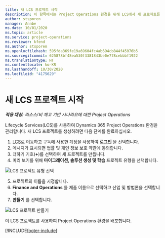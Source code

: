 ```yaml
---
title: 새 LCS 프로젝트 시작
description: 이 항목에서는 Project Operations 환경을 위해 LCS에서 새 프로젝트를 만드는 방법에 대한 정보를 제공합니다.
author: stsporen
manager: Annbe
ms.date: 10/01/2020
ms.topic: article
ms.service: project-operations
ms.reviewer: kfend
ms.author: stsporen
ms.openlocfilehash: 595fda369fe19a69604fc4ab694cb844f45076b5
ms.sourcegitcommit: 625878bf48ea530f3381843be0e778cebbbf1922
ms.translationtype: HT
ms.contentlocale: ko-KR
ms.lasthandoff: 10/30/2020
ms.locfileid: "4175629"
---
```

# <a name="start-a-new-lcs-project"></a>새 LCS 프로젝트 시작

_**적용 대상:** 리소스/비 재고 기반 시나리오에 대한 Project Operations_

Lifecycle Services(LCS)를 사용하여 Dynamics 365 Project Operations 환경을 관리합니다. 새 LCS 프로젝트를 생성하려면 다음 단계를 완료하십시오.

1. [LCS](https://lcs.dynamics.com/Logon/Index)로 이동하고 구독에 사용한 계정을 사용하여 **로그인** 을 선택합니다.
2. 메시지가 표시되면 법률 및 개인 정보 보호 약관에 동의합니다.
3. 더하기 기호(**+**)를 선택하여 새 프로젝트를 만듭니다.
4. 미리 보기를 위해 **마이그레이션, 솔루션 생성 및 학습** 프로젝트 유형을 선택합니다.

  ![LCS 프로젝트 유형 선택](./media/create-lcs-1.png)

5. 프로젝트의 이름을 지정합니다. 
6. **Finance and Operations** 를 제품 이름으로 선택하고 산업 및 방법론을 선택합니다. 
7. **만들기** 를 선택합니다.

![LCS 프로젝트 만들기](./media/create-lcs-2.png)

이 LCS 프로젝트를 사용하여 Project Operations 환경을 배포합니다.



[!INCLUDE[footer-include](../includes/footer-banner.md)]